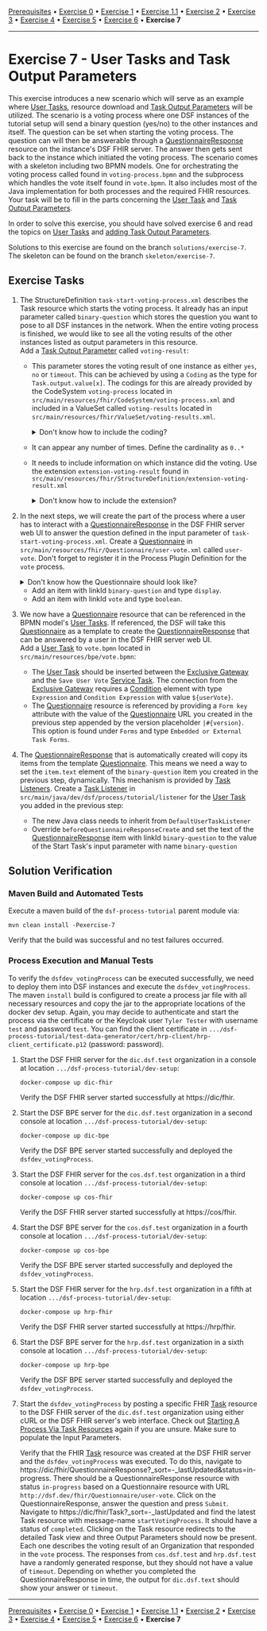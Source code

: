 [Prerequisites](prerequisites.md) • [Exercise 0](exercise-0.md) • [Exercise 1](exercise-1.md) • [Exercise 1.1](exercise-1-1.md) • [Exercise 2](exercise-2.md) • [Exercise 3](exercise-3.md) • [Exercise 4](exercise-4.md) • [Exercise 5](exercise-5.md) • [Exercise 6](exercise-6.md) • **Exercise 7**
___

# Exercise 7 - User Tasks and Task Output Parameters

This exercise introduces a new scenario which will serve as an example where [User Tasks](../learning/concepts/bpmn/user-task.md), resource download and [Task Output Parameters](../learning/concepts/fhir/task.md#task-output-parameters)
will be utilized. The scenario is a voting process where one DSF instances of the tutorial setup will send a binary question (yes/no) to the other instances and itself.
The question can be set when starting the voting process. The question can will then be answerable through a [QuestionnaireResponse](https://www.hl7.org/fhir/R4/questionnaireresponse.html) resource on the instance's DSF FHIR server.
The answer then gets sent back to the instance which initiated the voting process.
The scenario comes with a skeleton including two BPMN models. One for orchestrating the voting process called found in `voting-process.bpmn` and the subprocess which handles the vote itself found in `vote.bpmn`. 
It also includes most of the Java implementation for both processes and the required FHIR resources. Your task will be to fill in the parts concerning the [User Task](../learning/concepts/bpmn/user-task.md)
and [Task Output Parameters](../learning/concepts/fhir/task.md#task-output-parameters).

In order to solve this exercise, you should have solved exercise 6 and read the topics on
[User Tasks](../learning/guides/user-tasks-in-the-dsf.md)
and [adding Task Output Parameters](../learning/guides/adding-task-output-parameters-to-task-profiles.md).

Solutions to this exercise are found on the branch `solutions/exercise-7`. The skeleton can be found on the branch `skeleton/exercise-7`.

## Exercise Tasks
1. The StructureDefinition `task-start-voting-process.xml` describes the Task resource which starts the voting process. It already has an input parameter called `binary-question` which stores 
   the question you want to pose to all DSF instances in the network. When the entire voting process is finished, we would like to see all the voting results of the other instances listed as 
   output parameters in this resource.  
   Add a [Task Output Parameter](../learning/concepts/fhir/task.md#task-output-parameters) called `voting-result`:
   * This parameter stores the voting result of one instance as either `yes`, `no` or `timeout`. This can be achieved by using a `Coding` as the type for `Task.output.value[x]`. 
     The codings for this are already provided by the CodeSystem `voting-process` located in `src/main/resources/fhir/CodeSystem/voting-process.xml` and included in a ValueSet 
     called `voting-results` located in `src/main/resources/fhir/ValueSet/voting-results.xml`.
     <details>
     <summary>Don't know how to include the coding?</summary>

     Define the `Task.output.value[x]` element for your Output Parameter slice with a type of `Coding`.
       <details>
       <summary>XML Example</summary>

       ``` xml
            <element id="Task.output:example-output.value[x]">
               <path value="Task.output.value[x]"/>
               <max value="1"/>
               <type>
                   <code value="Coding"/>
               </type>
            </element>
       ```
       </details>

     Define the CodeSystem of the Coding using the URL of the `voting-process` CodeSystem.
       <details>
       <summary>XML Example</summary>

       ``` xml
            <element id="Task.output:example-output.value[x].system">
               <path value="Task.output.value[x]"/>
               <min value="1"/>
               <max value="1"/>
               <fixedUri value="http://dsf.dev/fhir/CodeSystem/voting-process"/>
            </element>
       ```
       </details>
     
     Define the values that are allowed for the Coding by binding it to the `voting-results` ValueSet using a binding strength of `required`.
       <details>
       <summary>XML Example</summary>

       ``` xml
            <element id="Task.output:example-output.value[x].code">
               <path value="Task.output.value[x].code"/>
               <min value="1"/>
               <max value="1"/>
               <binding>
                   <strength value="required"/>
                   <valueSet value="http://dsf.dev/fhir/ValueSet/voting-results"/>
               </binding>
            </element>
       ```
       </details>
    </details>
   
   * It can appear any number of times. Define the cardinality as `0..*`
   * It needs to include information on which instance did the voting. Use the extension `extension-voting-result` found in `src/main/resources/fhir/StructureDefinition/extension-voting-result.xml`
       <details>
       <summary>Don't know how to include the extension?</summary>
       
       Create a slice for `Task.output:example-output.extension`. Add `Extension` as the value for `Task.output:example-output.extension.type.code` 
       and add the URL of the extension as the value for `Task.output:example-output.extension.type.profile`.
       <details>
       <summary>XML Example</summary>
      
       ``` xml
       <element id="Task.output:example-output.extension:my-extension">
          <path value="Task.output.extension"/>
          <sliceName value="example-output"/>
          <min value="1"/>
          <max value="1"/>
          <type>
             <code value="Extension"/>
             <profile value="http://dsf.dev/fhir/StructureDefinition/my-extension"/>
          </type>
       </element>
       ```
       </details>
       </details>
2. In the next steps, we will create the part of the process where a user has to interact with a [QuestionnaireResponse](https://www.hl7.org/fhir/R4/questionnaireresponse.html) 
   in the DSF FHIR server web UI to answer the question defined in the input parameter of `task-start-voting-process.xml`. 
   Create a [Questionnaire](https://www.hl7.org/fhir/R4/questionnaire.html) in `src/main/resources/fhir/Questionnaire/user-vote.xml` called `user-vote`. 
   Don't forget to register it in the Process Plugin Definition for the `vote` process.
   <details>
   <summary>Don't know how the Questionnaire should look like?</summary>
    
   Check out the [template](../learning/guides/user-tasks-in-the-dsf.md#questionnaire-template) again. Don't forget changing the URL.
   </details>
    
    * Add an item with linkId `binary-question` and type `display`.
    * Add an item with linkId `vote` and type `boolean`.
3. We now have a [Questionnaire](https://www.hl7.org/fhir/R4/questionnaire.html) resource that can be referenced in the BPMN model's [User Tasks](../learning/concepts/bpmn/user-task.md).
   If referenced, the DSF will take this [Questionnaire](https://www.hl7.org/fhir/R4/questionnaire.html) as a template to create the [QuestionnaireResponse](https://www.hl7.org/fhir/R4/questionnaireresponse.html)
   that can be answered by a user in the DSF FHIR server web UI.  
   Add a [User Task](../learning/concepts/bpmn/user-task.md) to `vote.bpmn` located in `src/main/resources/bpe/vote.bpmn`:
   * The [User Task](../learning/concepts/bpmn/user-task.md) should be inserted between the [Exclusive Gateway](../learning/concepts/bpmn/gateways.md) and the `Save User Vote` [Service Task](../learning/concepts/bpmn/service-tasks.md).
     The connection from the [Exclusive Gateway](../learning/concepts/bpmn/gateways.md) requires a [Condition](../learning/concepts/bpmn/conditions.md) element with type `Expression` and `Condition Expression` with value `${userVote}`.
   * The [Questionnaire](https://www.hl7.org/fhir/R4/questionnaire.html) resource is referenced by providing a `Form key` attribute with the value of the [Questionnaire](https://www.hl7.org/fhir/R4/questionnaire.html) URL you created in the previous step appended by the version placeholder `|#{version}`. This option is found under `Forms` and type `Embedded or External Task Forms`.
4. The [QuestionnaireResponse](https://www.hl7.org/fhir/R4/questionnaireresponse.html) that is automatically created will copy its items from the template [Questionnaire](https://www.hl7.org/fhir/R4/questionnaire.html).
   This means we need a way to set the `item.text` element of the `binary-question` item you created in the previous step, dynamically. This mechanism is provided by [Task Listeners](https://docs.camunda.org/manual/7.21/user-guide/process-engine/delegation-code/#task-listener).
   Create a [Task Listener](https://docs.camunda.org/manual/7.21/user-guide/process-engine/delegation-code/#task-listener) in `src/main/java/dev/dsf/process/tutorial/listener` for the [User Task](../learning/concepts/bpmn/user-task.md) you added in the previous step:
    * The new Java class needs to inherit from `DefaultUserTaskListener`
    * Override `beforeQuestionnaireResponseCreate` and set the text of the [QuestionnaireResponse](https://www.hl7.org/fhir/R4/questionnaireresponse.html) item with linkId `binary-question` to the value of the 
      Start Task's input parameter with name `binary-question`

## Solution Verification
### Maven Build and Automated Tests
Execute a maven build of the `dsf-process-tutorial` parent module via:
```
mvn clean install -Pexercise-7
```
Verify that the build was successful and no test failures occurred.

### Process Execution and Manual Tests
To verify the `dsfdev_votingProcess` can be executed successfully, we need to deploy them into DSF instances and execute the `dsfdev_votingProcess`. The maven `install` build is configured to create a process jar file with all necessary resources and copy the jar to the appropriate locations of the docker dev setup.
Again, you may decide to authenticate and start the process via the certificate or the Keycloak user `Tyler Tester` with username `test` and password `test`. You can find the client certificate
in `.../dsf-process-tutorial/test-data-generator/cert/hrp-client/hrp-client_certificate.p12` (password: password).

1. Start the DSF FHIR server for the `dic.dsf.test` organization in a console at location `.../dsf-process-tutorial/dev-setup`:
   ```
   docker-compose up dic-fhir
   ```
   Verify the DSF FHIR server started successfully at https://dic/fhir.

2. Start the DSF BPE server for the `dic.dsf.test` organization in a second console at location `.../dsf-process-tutorial/dev-setup`:
   ```
   docker-compose up dic-bpe
   ```
   Verify the DSF BPE server started successfully and deployed the `dsfdev_votingProcess`.

3. Start the DSF FHIR server for the `cos.dsf.test` organization in a third console at location `.../dsf-process-tutorial/dev-setup`:
   ```
   docker-compose up cos-fhir
   ```
   Verify the DSF FHIR server started successfully at https://cos/fhir.

4. Start the DSF BPE server for the `cos.dsf.test` organization in a fourth console at location `.../dsf-process-tutorial/dev-setup`:
   ```
   docker-compose up cos-bpe
   ```
   Verify the DSF BPE server started successfully and deployed the `dsfdev_votingProcess`.


5. Start the DSF FHIR server for the `hrp.dsf.test` organization in a fifth at location `.../dsf-process-tutorial/dev-setup`:
   ```
   docker-compose up hrp-fhir
   ```
   Verify the DSF FHIR server started successfully at https://hrp/fhir.

6. Start the DSF BPE server for the `hrp.dsf.test` organization in a sixth console at location `.../dsf-process-tutorial/dev-setup`:
   ```
   docker-compose up hrp-bpe
   ```
   Verify the DSF BPE server started successfully and deployed the `dsfdev_votingProcess`.

7. Start the `dsfdev_votingProcess` by posting a specific FHIR [Task](../learning/concepts/fhir/task.md) resource to the DSF FHIR server of the `dic.dsf.test` organization using either cURL or the DSF FHIR server's web interface. Check out [Starting A Process Via Task Resources](../learning/guides/starting-a-process-via-task-resources.md) again if you are unsure. Make sure to populate the Input Parameters.

   Verify that the FHIR [Task](../learning/concepts/fhir/task.md) resource was created at the DSF FHIR server and the `dsfdev_votingProcess` was executed. To do this, navigate to https://dic/fhir/QuestionnaireResponse?_sort=-_lastUpdated&status=in-progress. There should be a QuestionnaireResponse resource with status `in-progress` based on a Questionnaire resource with URL `http://dsf.dev/fhir/Questionnaire/user-vote`. 
   Click on the QuestionnaireResponse, answer the question and press `Submit`. Navigate to https://dic/fhir/Task?_sort=-_lastUpdated and find the latest Task resource with message-name `startVotingProcess`. It should have a status of `completed`. Clicking on the Task resource redirects to the detailed Task view and three Output Parameters should now be present. Each one describes the voting result of
   an Organization that responded in the `vote` process. The responses from `cos.dsf.test` and `hrp.dsf.test` have a randomly generated response, but they should not have a value of `timeout`. Depending on whether you completed the QuestionnaireResponse in time, the output for `dic.dsf.text` should show your answer or `timeout`.

___
[Prerequisites](prerequisites.md) • [Exercise 0](exercise-0.md) • [Exercise 1](exercise-1.md) • [Exercise 1.1](exercise-1-1.md) • [Exercise 2](exercise-2.md) • [Exercise 3](exercise-3.md) • [Exercise 4](exercise-4.md) • [Exercise 5](exercise-5.md) • [Exercise 6](exercise-6.md) • **Exercise 7**